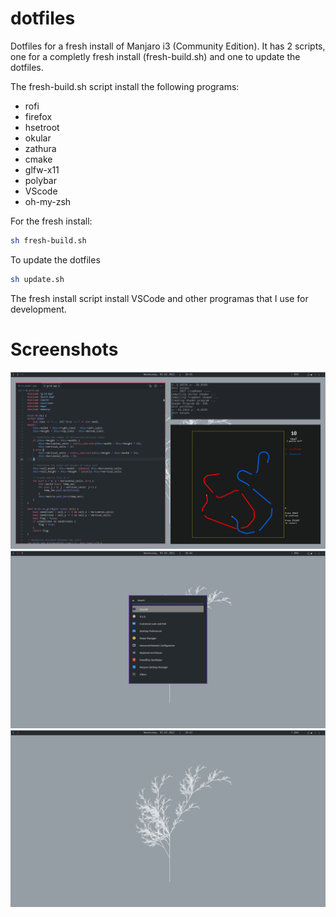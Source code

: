 # dotfiles

Dotfiles for a fresh install of Manjaro i3 (Community Edition). It has 2 
scripts, one for a completly fresh install (fresh-build.sh) and one to update
the dotfiles.

The fresh-build.sh script install the following programs:
* rofi
* firefox
* hsetroot
* okular
* zathura
* cmake
* glfw-x11
* polybar
* VScode
* oh-my-zsh


For the fresh install:
```bash
sh fresh-build.sh
```

To update the dotfiles
```bash
sh update.sh
```

The fresh install script install VSCode and other programas that I use for 
development.

# Screenshots

![](./screenshots/3.png)
![](./screenshots/2.png)
![](./screenshots/1.png)